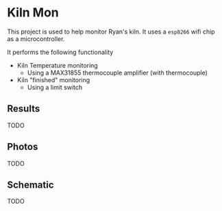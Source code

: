 # Kiln Mon

This project is used to help monitor Ryan's kiln.  It uses a `esp8266` wifi chip as a microcontroller.

It performs the following functionality

* Kiln Temperature monitoring
  * Using a MAX31855 thermocouple amplifier (with thermocouple)
* Kiln "finished" monitoring
  * Using a limit switch

## Results

TODO

## Photos

TODO

## Schematic

TODO
